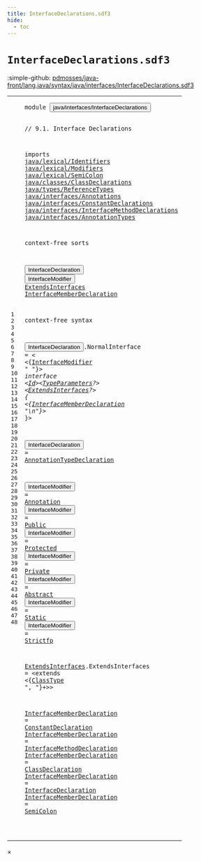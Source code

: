 ```yaml
---
title: InterfaceDeclarations.sdf3
hide:
  - toc
---
```


# `InterfaceDeclarations.sdf3`

:simple-github: [pdmosses/java-front/lang.java/syntax/java/interfaces/InterfaceDeclarations.sdf3]

[pdmosses/java-front/lang.java/syntax/java/interfaces/InterfaceDeclarations.sdf3]: https://github.com/pdmosses/java-front/blob/master/lang.java/syntax/java/interfaces/InterfaceDeclarations.sdf3 "The source file on GitHub"

<div class="sdf3"><table class="highlighttable"><tbody><tr><td class="linenos"><div class="linenodiv"><pre><span></span>1
2
3
4
5
6
7
8
9
10
11
12
13
14
15
16
17
18
19
20
21
22
23
24
25
26
27
28
29
30
31
32
33
34
35
36
37
38
39
40
41
42
43
44
45
46
47
48
</pre></div></td>
<td class="code"><pre><code><span class="keyword">module</span> <button class="modal-open" id="java/interfaces/InterfaceDeclarations_1_8" title="Multi-file references" data-urls="../AnnotationTypes.sdf3/#java/interfaces/InterfaceDeclarations_6_3 line 6; ../Main.sdf3/#java/interfaces/InterfaceDeclarations_6_3 line 6; ../../classes/ClassDeclarations.sdf3/#java/interfaces/InterfaceDeclarations_17_3 line 17; ../../packages/TypeDeclarations.sdf3/#java/interfaces/InterfaceDeclarations_8_3 line 8">java/interfaces/InterfaceDeclarations</button>

<span class="layout">// 9.1. Interface Declarations</span>

<span class="keyword">imports</span>
  <a href="../../lexical/Identifiers.sdf3/#java/lexical/Identifiers_1_8" id="java/lexical/Identifiers_6_3" title="Defined at ../../lexical/Identifiers.sdf3 line 1">java/lexical/Identifiers</a>
  <a href="../../lexical/Modifiers.sdf3/#java/lexical/Modifiers_1_8" id="java/lexical/Modifiers_7_3" title="Defined at ../../lexical/Modifiers.sdf3 line 1">java/lexical/Modifiers</a>
  <a href="../../lexical/SemiColon.sdf3/#java/lexical/SemiColon_1_8" id="java/lexical/SemiColon_8_3" title="Defined at ../../lexical/SemiColon.sdf3 line 1">java/lexical/SemiColon</a>
  <a href="../../classes/ClassDeclarations.sdf3/#java/classes/ClassDeclarations_1_8" id="java/classes/ClassDeclarations_9_3" title="Defined at ../../classes/ClassDeclarations.sdf3 line 1">java/classes/ClassDeclarations</a>
  <a href="../../types/ReferenceTypes.sdf3/#java/types/ReferenceTypes_1_8" id="java/types/ReferenceTypes_10_3" title="Defined at ../../types/ReferenceTypes.sdf3 line 1">java/types/ReferenceTypes</a>
  <a href="../Annotations.sdf3/#java/interfaces/Annotations_1_8" id="java/interfaces/Annotations_11_3" title="Defined at ../Annotations.sdf3 line 1">java/interfaces/Annotations</a>
  <a href="../ConstantDeclarations.sdf3/#java/interfaces/ConstantDeclarations_1_8" id="java/interfaces/ConstantDeclarations_12_3" title="Defined at ../ConstantDeclarations.sdf3 line 1">java/interfaces/ConstantDeclarations</a>
  <a href="../InterfaceMethodDeclarations.sdf3/#java/interfaces/InterfaceMethodDeclarations_1_8" id="java/interfaces/InterfaceMethodDeclarations_13_3" title="Defined at ../InterfaceMethodDeclarations.sdf3 line 1">java/interfaces/InterfaceMethodDeclarations</a>
  <a href="../AnnotationTypes.sdf3/#java/interfaces/AnnotationTypes_1_8" id="java/interfaces/AnnotationTypes_14_3" title="Defined at ../AnnotationTypes.sdf3 line 1">java/interfaces/AnnotationTypes</a>

<span class="keyword">context-free sorts</span>

  <button class="modal-open" id="InterfaceDeclaration_18_3" title="Multi-file references" data-urls="#InterfaceDeclaration_46_32 line 46; ../AnnotationTypes.sdf3/#InterfaceDeclaration_34_37 line 34; ../../classes/ClassDeclarations.sdf3/#InterfaceDeclaration_66_28 line 66; ../../packages/TypeDeclarations.sdf3/#InterfaceDeclaration_17_21 line 17">InterfaceDeclaration</button>
  <button class="modal-open" id="InterfaceModifier_19_3" title="Multi-file references" data-urls="#InterfaceModifier_27_5 line 27; ../AnnotationTypes.sdf3/#InterfaceModifier_27_5 line 27">InterfaceModifier</button>
  <a href="#ExtendsInterfaces_27_63" id="ExtendsInterfaces_20_3" title="Referenced at line 27">ExtendsInterfaces</a>
  <a href="#InterfaceMemberDeclaration_28_7" id="InterfaceMemberDeclaration_21_3" title="Referenced at line 28">InterfaceMemberDeclaration</a>

<span class="keyword">context-free syntax</span>

  
  <button class="modal-open" id="InterfaceDeclaration_26_3" title="Multi-file references" data-urls="#InterfaceDeclaration_46_32 line 46; ../AnnotationTypes.sdf3/#InterfaceDeclaration_34_37 line 34; ../../classes/ClassDeclarations.sdf3/#InterfaceDeclaration_66_28 line 66; ../../packages/TypeDeclarations.sdf3/#InterfaceDeclaration_17_21 line 17">InterfaceDeclaration</button>.<span class="cons_Constructor"><span id="NormalInterface_26_24" title="Not referenced">NormalInterface</span></span> = &lt;
  &lt;{<a href="#InterfaceModifier_19_3" id="InterfaceModifier_27_5" title="Defined at line 19, 33, 34, 35, 36, 37, 38, 39">InterfaceModifier</a> <span class="cons_Lit">" "</span>}*&gt; <span class="cons_String">interface</span> &lt;<a href="../../lexical/Identifiers.sdf3/#Id_15_3" id="Id_27_41" title="Defined at ../../lexical/Identifiers.sdf3 line 15, 23">Id</a>&gt;&lt;<a href="../../classes/ClassDeclarations.sdf3/#TypeParameters_25_3" id="TypeParameters_27_45" title="Defined at ../../classes/ClassDeclarations.sdf3 line 25, 50">TypeParameters</a>?&gt; &lt;<a href="#ExtendsInterfaces_20_3" id="ExtendsInterfaces_27_63" title="Defined at line 20, 41">ExtendsInterfaces</a>?&gt; <span class="cons_String">{</span>
    &lt;{<a href="#InterfaceMemberDeclaration_21_3" id="InterfaceMemberDeclaration_28_7" title="Defined at line 21, 43, 44, 45, 46, 47">InterfaceMemberDeclaration</a> <span class="cons_Lit">"\n"</span>}*&gt;
  <span class="cons_String">}</span>&gt;
  
  <button class="modal-open" id="InterfaceDeclaration_31_3" title="Multi-file references" data-urls="#InterfaceDeclaration_46_32 line 46; ../AnnotationTypes.sdf3/#InterfaceDeclaration_34_37 line 34; ../../classes/ClassDeclarations.sdf3/#InterfaceDeclaration_66_28 line 66; ../../packages/TypeDeclarations.sdf3/#InterfaceDeclaration_17_21 line 17">InterfaceDeclaration</button> = <a href="../AnnotationTypes.sdf3/#AnnotationTypeDeclaration_18_3" id="AnnotationTypeDeclaration_31_26" title="Defined at ../AnnotationTypes.sdf3 line 18, 26">AnnotationTypeDeclaration</a>
  
  <button class="modal-open" id="InterfaceModifier_33_3" title="Multi-file references" data-urls="#InterfaceModifier_27_5 line 27; ../AnnotationTypes.sdf3/#InterfaceModifier_27_5 line 27">InterfaceModifier</button> = <a href="../Annotations.sdf3/#Annotation_12_3" id="Annotation_33_23" title="Defined at ../Annotations.sdf3 line 12, 19, 20, 21">Annotation</a>
  <button class="modal-open" id="InterfaceModifier_34_3" title="Multi-file references" data-urls="#InterfaceModifier_27_5 line 27; ../AnnotationTypes.sdf3/#InterfaceModifier_27_5 line 27">InterfaceModifier</button> = <a href="../../lexical/Modifiers.sdf3/#Public_14_3" id="Public_34_23" title="Defined at ../../lexical/Modifiers.sdf3 line 14, 29">Public</a>
  <button class="modal-open" id="InterfaceModifier_35_3" title="Multi-file references" data-urls="#InterfaceModifier_27_5 line 27; ../AnnotationTypes.sdf3/#InterfaceModifier_27_5 line 27">InterfaceModifier</button> = <a href="../../lexical/Modifiers.sdf3/#Protected_13_3" id="Protected_35_23" title="Defined at ../../lexical/Modifiers.sdf3 line 13, 28">Protected</a>
  <button class="modal-open" id="InterfaceModifier_36_3" title="Multi-file references" data-urls="#InterfaceModifier_27_5 line 27; ../AnnotationTypes.sdf3/#InterfaceModifier_27_5 line 27">InterfaceModifier</button> = <a href="../../lexical/Modifiers.sdf3/#Private_12_3" id="Private_36_23" title="Defined at ../../lexical/Modifiers.sdf3 line 12, 27">Private</a>
  <button class="modal-open" id="InterfaceModifier_37_3" title="Multi-file references" data-urls="#InterfaceModifier_27_5 line 27; ../AnnotationTypes.sdf3/#InterfaceModifier_27_5 line 27">InterfaceModifier</button> = <a href="../../lexical/Modifiers.sdf3/#Abstract_8_3" id="Abstract_37_23" title="Defined at ../../lexical/Modifiers.sdf3 line 8, 23">Abstract</a>
  <button class="modal-open" id="InterfaceModifier_38_3" title="Multi-file references" data-urls="#InterfaceModifier_27_5 line 27; ../AnnotationTypes.sdf3/#InterfaceModifier_27_5 line 27">InterfaceModifier</button> = <a href="../../lexical/Modifiers.sdf3/#Static_15_3" id="Static_38_23" title="Defined at ../../lexical/Modifiers.sdf3 line 15, 30">Static</a>
  <button class="modal-open" id="InterfaceModifier_39_3" title="Multi-file references" data-urls="#InterfaceModifier_27_5 line 27; ../AnnotationTypes.sdf3/#InterfaceModifier_27_5 line 27">InterfaceModifier</button> = <a href="../../lexical/Modifiers.sdf3/#Strictfp_16_3" id="Strictfp_39_23" title="Defined at ../../lexical/Modifiers.sdf3 line 16, 31">Strictfp</a>
  
  <a href="#ExtendsInterfaces_27_63" id="ExtendsInterfaces_41_3" title="Referenced at line 27">ExtendsInterfaces</a>.<span class="cons_Constructor"><span id="ExtendsInterfaces_41_21" title="Not referenced">ExtendsInterfaces</span></span> = &lt;<span class="cons_String">extends</span> &lt;{<a href="../../types/ReferenceTypes.sdf3/#ClassType_14_3" id="ClassType_41_52" title="Defined at ../../types/ReferenceTypes.sdf3 line 14, 26, 27">ClassType</a> <span class="cons_Lit">", "</span>}+&gt;&gt;
  
  <a href="#InterfaceMemberDeclaration_28_7" id="InterfaceMemberDeclaration_43_3" title="Referenced at line 28">InterfaceMemberDeclaration</a> = <a href="../ConstantDeclarations.sdf3/#ConstantDeclaration_12_3" id="ConstantDeclaration_43_32" title="Defined at ../ConstantDeclarations.sdf3 line 12, 17">ConstantDeclaration</a>
  <a href="#InterfaceMemberDeclaration_28_7" id="InterfaceMemberDeclaration_44_3" title="Referenced at line 28">InterfaceMemberDeclaration</a> = <a href="../InterfaceMethodDeclarations.sdf3/#InterfaceMethodDeclaration_12_3" id="InterfaceMethodDeclaration_44_32" title="Defined at ../InterfaceMethodDeclarations.sdf3 line 12, 17">InterfaceMethodDeclaration</a>
  <a href="#InterfaceMemberDeclaration_28_7" id="InterfaceMemberDeclaration_45_3" title="Referenced at line 28">InterfaceMemberDeclaration</a> = <a href="../../classes/ClassDeclarations.sdf3/#ClassDeclaration_22_3" id="ClassDeclaration_45_32" title="Defined at ../../classes/ClassDeclarations.sdf3 line 22, 33, 34">ClassDeclaration</a>
  <a href="#InterfaceMemberDeclaration_28_7" id="InterfaceMemberDeclaration_46_3" title="Referenced at line 28">InterfaceMemberDeclaration</a> = <a href="#InterfaceDeclaration_18_3" id="InterfaceDeclaration_46_32" title="Defined at line 18, 26, 31">InterfaceDeclaration</a>
  <a href="#InterfaceMemberDeclaration_28_7" id="InterfaceMemberDeclaration_47_3" title="Referenced at line 28">InterfaceMemberDeclaration</a> = <a href="../../lexical/SemiColon.sdf3/#SemiColon_8_3" id="SemiColon_47_32" title="Defined at ../../lexical/SemiColon.sdf3 line 8, 12">SemiColon</a>
  
</code></pre></td></tr></tbody></table></div>

<div id="modal">
  <div id="modal-content">
    <span id="modal-close">&times;</span>
    <h2 id="modal-h2"></h2>
    <p  id="modal-p"></p>
    <ul id="modal-ul"></ul>
  </div>
</div>
